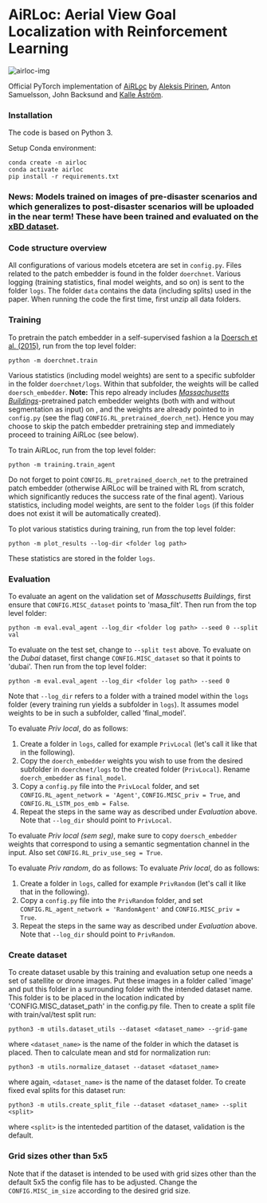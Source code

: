 # AiRLoc: Aerial View Goal Localization with Reinforcement Learning

![airloc-img](https://user-images.githubusercontent.com/32370520/188417494-6e1ee3c3-e221-4a4a-b067-f5de1c178e0c.png)

Official PyTorch implementation of [AiRLoc](https://arxiv.org/abs/2209.03694) by [Aleksis Pirinen](https://www.ri.se/en/person/aleksis-pirinen), Anton Samuelsson, John Backsund and [Kalle Åström](https://www.maths.lu.se/staff/kalleastrom/).

### Installation
The code is based on Python 3.

Setup Conda environment:
```
conda create -n airloc
conda activate airloc
pip install -r requirements.txt
```

### News: Models trained on images of pre-disaster scenarios and which generalizes to post-disaster scenarios will be uploaded in the near term! These have been trained and evaluated on the [xBD dataset](https://arxiv.org/pdf/1911.09296.pdf).

### Code structure overview
All configurations of various models etcetera are set in `config.py`. Files related to the patch embedder is found in the folder `doerchnet`. Various logging (training statistics, final model weights, and so on) is sent to the folder `logs`. The folder `data` contains the data (including splits) used in the paper. When running the code the first time, first unzip all data folders.

### Training
To pretrain the patch embedder in a self-supervised fashion a la [Doersch et al. (2015)](https://www.cv-foundation.org/openaccess/content_iccv_2015/papers/Doersch_Unsupervised_Visual_Representation_ICCV_2015_paper.pdf), run from the top level folder:
```
python -m doerchnet.train
```
Various statistics (including model weights) are sent to a specific subfolder in the folder `doerchnet/logs`. Within that subfolder, the weights will be called `doersch_embedder`. **Note:** This repo already includes [*Massachusetts Buildings*](https://central.bac-lac.gc.ca/.item?id=TC-OTU-35911&op=pdf&app=Library&oclc_number=1032987428)-pretrained patch embedder weights (both with and without segmentation as input) on , and the weights are already pointed to in `config.py` (see the flag `CONFIG.RL_pretrained_doerch_net`). Hence you may choose to skip the patch embedder pretraining step and immediately proceed to training AiRLoc (see below).

To train AiRLoc, run from the top level folder:
```
python -m training.train_agent
```
Do not forget to point `CONFIG.RL_pretrained_doerch_net` to the pretrained patch embedder (otherwise AiRLoc will be trained with RL from scratch, which significantly reduces the success rate of the final agent). Various statistics, including model weights, are sent to the folder `logs` (if this folder does not exist it will be automatically created).

To plot various statistics during training, run from the top level folder:
```
python -m plot_results --log-dir <folder log path> 
```
These statistics are stored in the folder `logs`.

### Evaluation
To evaluate an agent on the validation set of _Masschusetts Buildings_, first ensure that `CONFIG.MISC_dataset` points to 'masa_filt'. Then run from the top level folder:
```
python -m eval.eval_agent --log_dir <folder log path> --seed 0 --split val 
```
To evaluate on the test set, change to `--split test` above. To evaluate on the _Dubai_ dataset, first change `CONFIG.MISC_dataset` so that it points to 'dubai'. Then run from the top level folder:
```
python -m eval.eval_agent --log_dir <folder log path> --seed 0
```
Note that `--log_dir` refers to a folder with a trained model within the `logs` folder (every training run yields a subfolder in `logs`). It assumes model weights to be in such a subfolder, called 'final_model'.

To evaluate _Priv local_, do as follows:
1. Create a folder in `logs`, called for example `PrivLocal` (let's call it like that in the following).
2. Copy the `doerch_embedder` weights you wish to use from the desired subfolder in `doerchnet/logs` to the created folder (`PrivLocal`). Rename `doerch_embedder` as `final_model`.
3. Copy a `config.py` file into the `PrivLocal` folder, and set `CONFIG.RL_agent_network = 'Agent'`, `CONFIG.MISC_priv = True`, and `CONFIG.RL_LSTM_pos_emb = False`.
4. Repeat the steps in the same way as described under _Evaluation_ above. Note that `--log_dir` should point to `PrivLocal`.

To evaluate _Priv local (sem seg)_, make sure to copy `doersch_embedder` weights that correspond to using a semantic segmentation channel in the input. Also set `CONFIG.RL_priv_use_seg = True`.

To evaluate _Priv random_, do as follows:
To evaluate _Priv local_, do as follows:
1. Create a folder in `logs`, called for example `PrivRandom` (let's call it like that in the following).
2. Copy a `config.py` file into the `PrivRandom` folder, and set `CONFIG.RL_agent_network = 'RandomAgent'` and `CONFIG.MISC_priv = True`.
3. Repeat the steps in the same way as described under _Evaluation_ above. Note that `--log_dir` should point to `PrivRandom`.

### Create dataset

To create dataset usable by this training and evaluation setup one needs a set of satellite or drone images. Put these images in a folder called 'image' and put this folder in a surrounding folder with the intended dataset name. This folder is to be placed in the location indicated by 'CONFIG.MISC\_dataset\_path' in the config.py file. Then to create a split file with train/val/test split run:

```
python3 -m utils.dataset_utils --dataset <dataset_name> --grid-game
```

where `<dataset_name>` is the name of the folder in which the dataset is placed. Then to calculate mean and std for normalization run:

```
python3 -m utils.normalize_dataset --dataset <dataset_name>
```

where again, `<dataset_name>` is the name of the dataset folder. To create fixed eval splits for this dataset run:

```
python3 -m utils.create_split_file --dataset <dataset_name> --split <split>
```

where `<split>` is the intenteded partition of the dataset, validation is the default.

### Grid sizes other than 5x5

Note that if the dataset is intended to be used with grid sizes other than the default 5x5 the config file has to be adjusted. Change the `CONFIG.MISC_im_size` according to the desired grid size.
